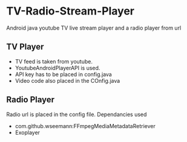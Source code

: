 # TV-Radio-Stream-Player
Android java youtube TV live stream player and a radio player from url

## TV Player
- TV feed is taken from youtube.
- YoutubeAndroidPlayerAPI is used.
- API key has to be placed in config.java
- Video code also placed in the COnfig.java


## Radio Player
Radio url is placed in the config file.
Dependancies used
- com.github.wseemann:FFmpegMediaMetadataRetriever
- Exoplayer


